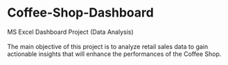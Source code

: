 # Coffee-Shop-Dashboard
MS Excel Dashboard Project (Data Analysis)
<br>
<br>
The main objective of this project is to analyze retail sales data to gain actionable insights that will enhance the performances of the Coffee Shop.
